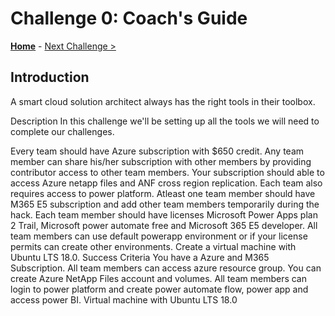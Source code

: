 # Challenge 0: Coach's Guide

**[Home](README.md)** - [Next Challenge >](./01-SAP-Auto-Deployment.md)

## Introduction
A smart cloud solution architect always has the right tools in their toolbox.

Description
In this challenge we'll be setting up all the tools we will need to complete our challenges.

Every team should have Azure subscription with $650 credit. Any team member can share his/her subscription with other members by providing contributor access to other team members.
Your subscription should able to access Azure netapp files and ANF cross region replication.
Each team also requires access to power platform. Atleast one team member should have M365 E5 subscription and add other team members temporarily during the hack. Each team member should have licenses Microsoft Power Apps plan 2 Trail, Microsoft power automate free and Microsoft 365 E5 developer.
All team members can use default powerapp environment or if your license permits can create other environments.
Create a virtual machine with Ubuntu LTS 18.0.
Success Criteria
You have a Azure and M365 Subscription.
All team members can access azure resource group.
You can create Azure NetApp Files account and volumes.
All team members can login to power platform and create power automate flow, power app and access power BI.
Virtual machine with Ubuntu LTS 18.0



